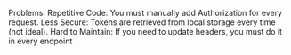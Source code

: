 Problems:
Repetitive Code: You must manually add Authorization for every request.
Less Secure: Tokens are retrieved from local storage every time (not ideal).
Hard to Maintain: If you need to update headers, you must do it in every endpoint
